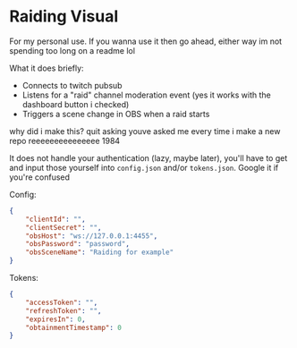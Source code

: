 # Raiding Visual

For my personal use. If you wanna use it then go ahead, either way im not spending too long on a readme lol

What it does briefly:
- Connects to twitch pubsub
- Listens for a "raid" channel moderation event (yes it works with the dashboard button i checked)
- Triggers a scene change in OBS when a raid starts

why did i make this? quit asking youve asked me every time i make a new repo reeeeeeeeeeeeeee 1984

It does not handle your authentication (lazy, maybe later), you'll have to get and input those yourself into `config.json` and/or `tokens.json`. Google it if you're confused

Config: 
```json
{
    "clientId": "",
    "clientSecret": "",
    "obsHost": "ws://127.0.0.1:4455",
    "obsPassword": "password",
    "obsSceneName": "Raiding for example"
}
```

Tokens:
```json
{
    "accessToken": "",
    "refreshToken": "",
    "expiresIn": 0,
    "obtainmentTimestamp": 0
}
```